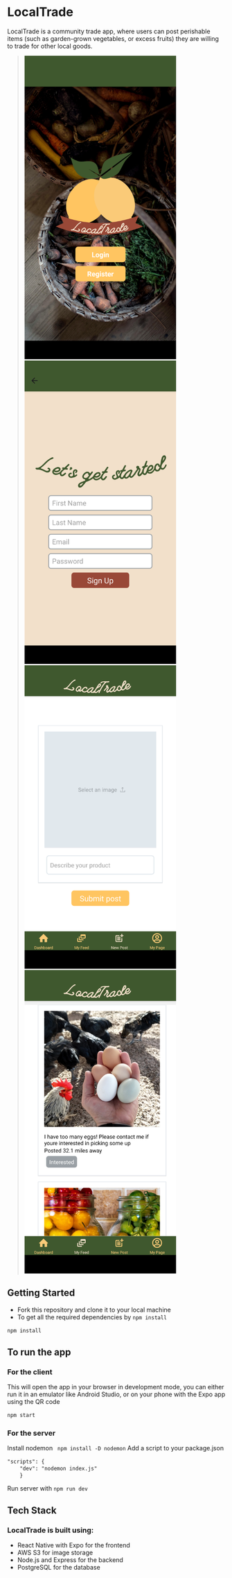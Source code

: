 # LocalTrade
LocalTrade is a community trade app, where users can post perishable items (such as garden-grown vegetables, or excess fruits) they are willing to trade for other local goods.


> <img src="https://github.com/deidalopez/LocalTradeApp/blob/main/localtrade-app-react-native/assets/demo/Landing.png" width="350" height="700">     
> 
> <img src="https://github.com/deidalopez/LocalTradeApp/blob/main/localtrade-app-react-native/assets/demo/Register.png" width="350" height="700">
> 
> <img src="https://github.com/deidalopez/LocalTradeApp/blob/main/localtrade-app-react-native/assets/demo/Post.png" width="350" height="700">
> 
> <img src="https://github.com/deidalopez/LocalTradeApp/blob/main/localtrade-app-react-native/assets/demo/Feed.png" width="350" height="700">



## Getting Started
- Fork this repository and clone it to your local machine
- To get all the required dependencies by ```npm install ```
```bash
npm install 
```

## To run the app
### For the client
This will open the app in your browser in development mode, you can either run it in an emulator like Android Studio, or on your phone with the Expo app using the QR code
```bash
npm start 
```

### For the server
Install nodemon ``` npm install -D nodemon```
Add a script to your package.json 
```
"scripts": {
    "dev": "nodemon index.js"
    }
```
Run server with ```npm run dev```


## Tech Stack
### LocalTrade is built using: 
- React Native with Expo for the frontend
- AWS S3 for image storage
- Node.js and Express for the backend
- PostgreSQL for the database
